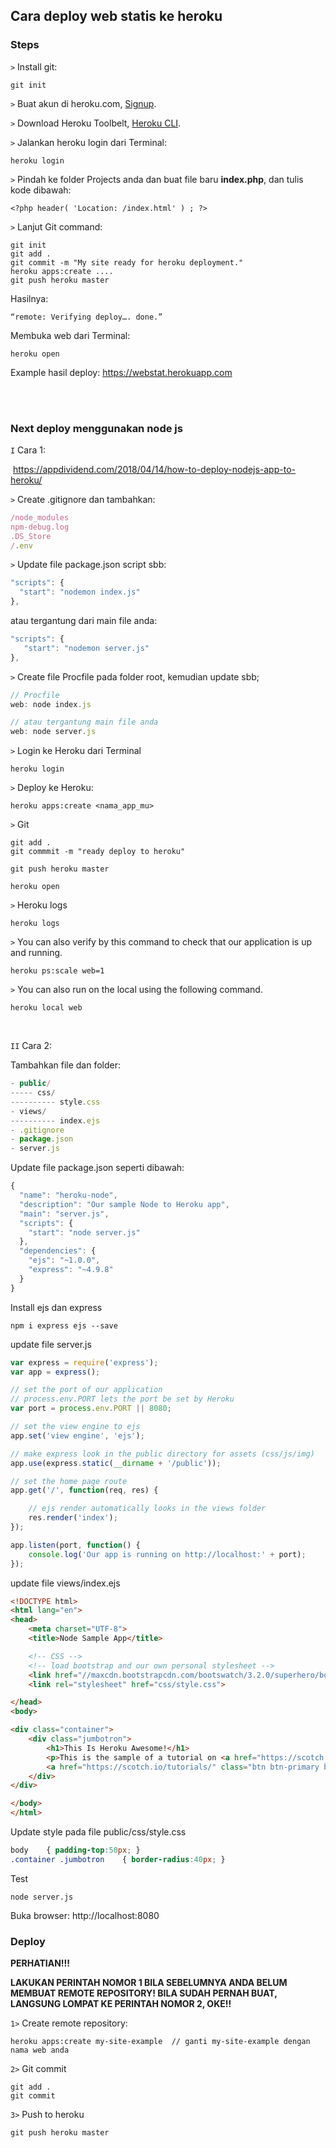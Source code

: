 ## Cara deploy web statis ke heroku

### Steps

```>``` Install git:

	git init



```>``` Buat akun di heroku.com, [Signup](https://signup.heroku.com/). 	

```>``` Download Heroku Toolbelt, [Heroku CLI](https://devcenter.heroku.com/articles/heroku-cli).

```>``` Jalankan heroku login dari Terminal:

	heroku login



```>``` Pindah ke folder Projects anda dan buat file baru **index.php**, dan tulis kode dibawah:

	<?php header( 'Location: /index.html' ) ; ?>



```>``` Lanjut Git command:

	git init 
	git add .
	git commit -m "My site ready for heroku deployment." 	
	heroku apps:create ....
	git push heroku master

Hasilnya:

	“remote: Verifying deploy…. done.” 

Membuka web dari Terminal:

	heroku open



Example hasil deploy: https://webstat.herokuapp.com

<br><br>

### Next deploy menggunakan node js

```I``` Cara 1:

​	https://appdividend.com/2018/04/14/how-to-deploy-nodejs-app-to-heroku/



```>``` Create .gitignore dan tambahkan:

```javascript
/node_modules
npm-debug.log
.DS_Store
/.env
```

```>``` Update file package.json script sbb:

```javascript
"scripts": {
  "start": "nodemon index.js"
},
```

atau tergantung dari main file anda:

```javascript
"scripts": {
   "start": "nodemon server.js"
},
```

```>``` Create file Procfile pada folder root, kemudian update sbb;

```javascript
// Procfile
web: node index.js

// atau tergantung main file anda
web: node server.js
```

```>``` Login ke Heroku dari Terminal

```
heroku login
```

```>``` Deploy ke Heroku:

```
heroku apps:create <nama_app_mu> 
```

```>``` Git

```
git add .
git commmit -m "ready deploy to heroku"
```

```
git push heroku master
```

```
heroku open
```

```>``` Heroku logs

```
heroku logs
```

```>``` You can also verify by this command to check that our application is up and running.

```
heroku ps:scale web=1
```

```>``` You can also run on the local using the following command.

```
heroku local web
```







<br>

```II``` Cara 2:

Tambahkan file dan folder:

```javascript
- public/
----- css/
---------- style.css
- views/
---------- index.ejs
- .gitignore
- package.json
- server.js
```



Update file package.json seperti dibawah:

```javascript
{
  "name": "heroku-node",
  "description": "Our sample Node to Heroku app",
  "main": "server.js",
  "scripts": {
    "start": "node server.js"
  },
  "dependencies": {
    "ejs": "~1.0.0",
    "express": "~4.9.8"
  }
}
```



Install ejs dan express

```
npm i express ejs --save
```



update file server.js

```javascript
var express = require('express');
var app = express();

// set the port of our application
// process.env.PORT lets the port be set by Heroku
var port = process.env.PORT || 8080;

// set the view engine to ejs
app.set('view engine', 'ejs');

// make express look in the public directory for assets (css/js/img)
app.use(express.static(__dirname + '/public'));

// set the home page route
app.get('/', function(req, res) {

    // ejs render automatically looks in the views folder
    res.render('index');
});

app.listen(port, function() {
    console.log('Our app is running on http://localhost:' + port);
});
```



update file views/index.ejs

```html
<!DOCTYPE html>
<html lang="en">
<head>
    <meta charset="UTF-8">
    <title>Node Sample App</title>

    <!-- CSS -->
    <!-- load bootstrap and our own personal stylesheet -->
    <link href="//maxcdn.bootstrapcdn.com/bootswatch/3.2.0/superhero/bootstrap.min.css" rel="stylesheet">
    <link rel="stylesheet" href="css/style.css">

</head>
<body>

<div class="container">
    <div class="jumbotron">
        <h1>This Is Heroku Awesome!</h1>
        <p>This is the sample of a tutorial on <a href="https://scotch.io">scotch.io</a></p>
        <a href="https://scotch.io/tutorials/" class="btn btn-primary btn-lg">View the Tutorial</a>
    </div>
</div>

</body>
</html>
```



Update style pada file public/css/style.css

```css
body    { padding-top:50px; }
.container .jumbotron    { border-radius:40px; }
```



Test 

```
node server.js
```



Buka browser: http://localhost:8080



### Deploy

**PERHATIAN!!!**

**LAKUKAN PERINTAH NOMOR 1 BILA SEBELUMNYA ANDA BELUM MEMBUAT REMOTE REPOSITORY! BILA SUDAH PERNAH BUAT, LANGSUNG LOMPAT KE PERINTAH NOMOR 2, OKE!!**



```1>``` Create remote repository:

```
heroku apps:create my-site-example  // ganti my-site-example dengan nama web anda
```



```2>``` Git commit

``` 
git add .
git commit
```



```3>``` Push to heroku

```
git push heroku master
```